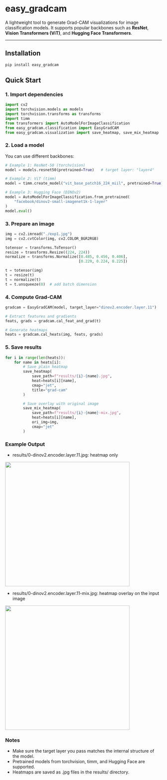 # easy_gradcam

A lightweight tool to generate Grad-CAM visualizations for image classification models.
It supports popular backbones such as **ResNet**, **Vision Transformers (ViT)**, and **Hugging Face Transformers**.

---

## Installation

```bash
pip install easy_gradcam
```

## Quick Start

### 1. Import dependencies
```python
import cv2
import torchvision.models as models
import torchvision.transforms as transforms
import timm
from transformers import AutoModelForImageClassification
from easy_gradcam.classification import EasyGradCAM
from easy_gradcam.visualization import save_heatmap, save_mix_heatmap
```

### 2. Load a model
You can use different backbones:
```python
# Example 1: ResNet-50 (torchvision)
model = models.resnet50(pretrained=True)   # target layer: "layer4"

# Example 2: ViT (timm)
model = timm.create_model("vit_base_patch16_224_miil", pretrained=True)   # target layer: "blocks.10"

# Example 3: Hugging Face (DINOv2)
model = AutoModelForImageClassification.from_pretrained(
    "facebook/dinov2-small-imagenet1k-1-layer"
)
model.eval()

```

### 3. Prepare an image
```python
img = cv2.imread("./exp1.jpg")
img = cv2.cvtColor(img, cv2.COLOR_BGR2RGB)

totensor = transforms.ToTensor()
resize = transforms.Resize((224, 224))
normalize = transforms.Normalize([0.485, 0.456, 0.406],
                                 [0.229, 0.224, 0.225])

t = totensor(img)
t = resize(t)
t = normalize(t)
t = t.unsqueeze(0)  # add batch dimension

```

### 4. Compute Grad-CAM
```python
gradcam = EasyGradCAM(model, target_layer="dinov2.encoder.layer.11")

# Extract features and gradients
feats, grads = gradcam.cal_feat_and_grad(t)

# Generate heatmaps
heats = gradcam.cal_heats(img, feats, grads)
```

### 5. Save results
```python
for i in range(len(heats)):
    for name in heats[i]:
        # Save plain heatmap
        save_heatmap(
            save_path=f"results/{i}-{name}.jpg",
            heat=heats[i][name],
            cmap="jet",
            title="grad-cam"
        )

        # Save overlay with original image
        save_mix_heatmap(
            save_path=f"results/{i}-{name}-mix.jpg",
            heat=heats[i][name],
            ori_img=img,
            cmap="jet"
        )
```

### Example Output
- results/0-dinov2.encoder.layer.11.jpg: heatmap only
<img src="https://hackmd-prod-images.s3-ap-northeast-1.amazonaws.com/uploads/upload_a05f1eddb8ad02fdf6b4a4e4ba804ecc.jpg?AWSAccessKeyId=AKIA3XSAAW6AWSKNINWO&Expires=1757664967&Signature=C6D2nHzRjvJ6WAKpUZdjeSZ4Rzw%3D" width="400">

- results/0-dinov2.encoder.layer.11-mix.jpg: heatmap overlay on the input image
<img src="https://hackmd-prod-images.s3-ap-northeast-1.amazonaws.com/uploads/upload_a3749220bab545262528304ae6542148.jpg?AWSAccessKeyId=AKIA3XSAAW6AWSKNINWO&Expires=1757664978&Signature=rMiL%2BcLtmqti5tE2dPfQQskrVGU%3D" width="400">

### Notes
* Make sure the target layer you pass matches the internal structure of the model.
* Pretrained models from torchvision, timm, and Hugging Face are supported.
* Heatmaps are saved as .jpg files in the results/ directory.